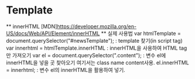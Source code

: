 # Template

** innerHTML
[MDN]https://developer.mozilla.org/en-US/docs/Web/API/Element/innerHTML
** 실제 사용법
var htmlTemplate = document.querySelector("#newsTemplate");
  : template 찾기(in script tag)
var innerhtml = htmlTemplate.innerHTML
  : innerHTML을 사용하여 HTML tag만 가져오기
var el = document.querySelector(".content");
  : 변수 el에 innerHTML을 넣을 곳 찾아오기 여기서는 class name content사용.
el.innerHTML = innerhtml;
  : 변수 el의 innerHTML을 활용하여 넣기.
  
